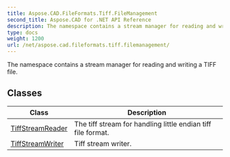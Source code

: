 ```yaml
---
title: Aspose.CAD.FileFormats.Tiff.FileManagement
second_title: Aspose.CAD for .NET API Reference
description: The namespace contains a stream manager for reading and writing a TIFF file
type: docs
weight: 1200
url: /net/aspose.cad.fileformats.tiff.filemanagement/
---
```

The namespace contains a stream manager for reading and writing a TIFF file.

## Classes

| Class | Description |
| --- | --- |
| [TiffStreamReader](./tiffstreamreader/) | The tiff stream for handling little endian tiff file format. |
| [TiffStreamWriter](./tiffstreamwriter/) | Tiff stream writer. |


